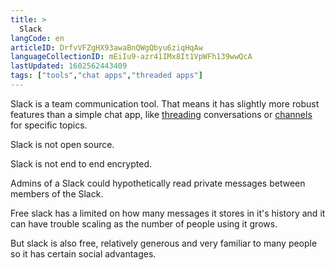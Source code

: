 ```yaml
---
title: >
  Slack
langCode: en
articleID: DrfvVFZgHX93awaBnQWgQbyu6ziqHqAw
languageCollectionID: mEiIu9-azr41IMx8It1VpWFh139wwQcA
lastUpdated: 1602562443409
tags: ["tools","chat apps","threaded apps"]
---
```


Slack is a team communication tool. That means it has slightly more robust features than a simple chat app, like [threading](https://en.wikipedia.org/wiki/Conversation_threading) conversations or [channels](https://en.wikipedia.org/wiki/Chat_room) for specific topics.

Slack is not open source.

Slack is not end to end encrypted.

Admins of a Slack could hypothetically read private messages between members of the Slack.

Free slack has a limited on how many messages it stores in it's history and it can have trouble scaling as the number of people using it grows.

But slack is also free, relatively generous and very familiar to many people so it has certain social advantages.